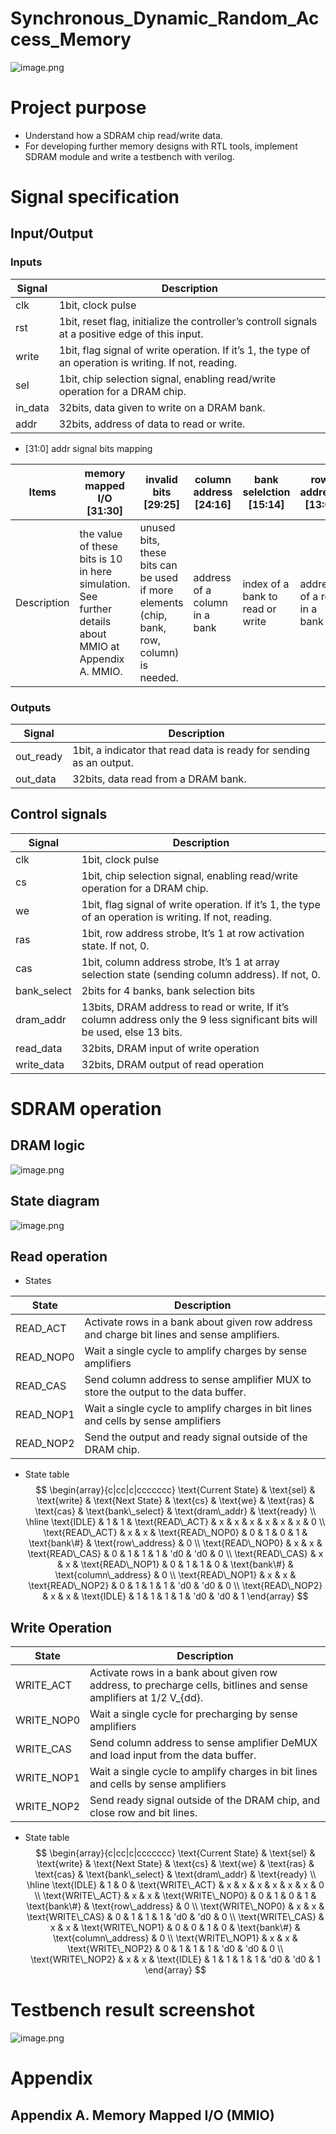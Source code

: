 # Synchronous_Dynamic_Random_Access_Memory

![image.png](attachment:10dcc693-d799-4b45-b939-1eb53c93327d:image.png)

# Project purpose

- Understand how a SDRAM chip read/write data.
- For developing further memory designs with RTL tools, implement SDRAM module and write a testbench with verilog.

# Signal specification

## Input/Output

### Inputs

| Signal | Description |
| --- | --- |
| clk | 1bit, clock pulse |
| rst | 1bit, reset flag, initialize the controller’s controll signals at a positive edge of this input. |
| write | 1bit, flag signal of write operation. If it’s 1, the type of an operation is writing. If not, reading. |
| sel | 1bit, chip selection signal, enabling read/write operation for a DRAM chip. |
| in_data | 32bits, data given to write on a DRAM bank. |
| addr | 32bits, address of data to read or write. |
- [31:0] addr signal bits mapping

| Items | memory mapped I/O [31:30] | invalid bits [29:25] | column address [24:16] | bank selelction [15:14] | row address [13:0] |
| --- | --- | --- | --- | --- | --- |
| Description | the value of these bits is 10 in here simulation. See further details about MMIO at Appendix A. MMIO. | unused bits, these bits can be used if more elements (chip, bank, row, column) is needed. | address of a column in a bank | index of a bank to read or write | address of a row in a bank |

### Outputs

| Signal | Description |
| --- | --- |
| out_ready | 1bit, a indicator that read data is ready for sending as an output. |
| out_data | 32bits, data read from a DRAM bank. |

## Control signals

| Signal | Description |
| --- | --- |
| clk | 1bit, clock pulse |
| cs | 1bit, chip selection signal, enabling read/write operation for a DRAM chip. |
| we | 1bit, flag signal of write operation. If it’s 1, the type of an operation is writing. If not, reading. |
| ras | 1bit, row address strobe, It’s 1 at row activation state. If not, 0. |
| cas | 1bit, column address strobe, It’s 1 at array selection state (sending column address). If not, 0. |
| bank_select | 2bits for 4 banks, bank selection bits |
| dram_addr | 13bits, DRAM address to read or write, If it’s column address only the 9 less significant bits will be used, else 13 bits. |
| read_data | 32bits, DRAM input of write operation |
| write_data | 32bits, DRAM output of read operation |

# SDRAM operation

## DRAM logic

![image.png](attachment:421b519a-7e29-443e-9869-abe70ae15902:image.png)

## State diagram

![image.png](attachment:ca4f43ac-e54e-498c-983e-431cc174a957:image.png)

## Read operation

- States

| State | Description |
| --- | --- |
| READ_ACT | Activate rows in a bank about given row address and charge bit lines and sense amplifiers.  |
| READ_NOP0 | Wait a single cycle to amplify charges by sense amplifiers |
| READ_CAS | Send column address to sense amplifier MUX to store the output to the data buffer. |
| READ_NOP1 | Wait a single cycle to amplify charges in bit lines and cells by sense amplifiers |
| READ_NOP2 | Send the output and ready signal outside of the DRAM chip. |

- State table
$$
\begin{array}{c|cc|c|ccccccc}
    \text{Current State} & \text{sel} & \text{write} & \text{Next State} & \text{cs} & \text{we} & \text{ras} & \text{cas} & \text{bank\_select} & \text{dram\_addr} & \text{ready} \\
    \hline
    \text{IDLE} & 1 & 1 & \text{READ\_ACT} & x & x & x & x & x & x & 0 \\
    \text{READ\_ACT} & x & x & \text{READ\_NOP0} & 0 & 1 & 0 & 1 & \text{bank\#} & \text{row\_address} & 0 \\
    \text{READ\_NOP0} & x & x & \text{READ\_CAS} & 0 & 1 & 1 & 1 & 'd0 & 'd0 & 0 \\
    \text{READ\_CAS} & x & x & \text{READ\_NOP1} & 0 & 1 & 1 & 0 & \text{bank\#} & \text{column\_address} & 0 \\
    \text{READ\_NOP1} & x & x & \text{READ\_NOP2} & 0 & 1 & 1 & 1 & 'd0 & 'd0 & 0 \\
    \text{READ\_NOP2} & x & x & \text{IDLE} & 1 & 1 & 1 & 1 & 'd0 & 'd0 & 1
\end{array}
$$

## Write Operation

| State | Description |
| --- | --- |
| WRITE_ACT | Activate rows in a bank about given row address, to precharge cells, bitlines and sense amplifiers at 1/2 V_{dd}. |
| WRITE_NOP0 | Wait a single cycle for precharging by sense amplifiers |
| WRITE_CAS | Send column address to sense amplifier DeMUX and load input from the data buffer. |
| WRITE_NOP1 | Wait a single cycle to amplify charges in bit lines and cells by sense amplifiers |
| WRITE_NOP2 | Send ready signal outside of the DRAM chip, and close row and bit lines. |

- State table
$$
\begin{array}{c|cc|c|ccccccc}
    \text{Current State} & \text{sel} & \text{write} & \text{Next State} & \text{cs} & \text{we} & \text{ras} & \text{cas} & \text{bank\_select} & \text{dram\_addr} & \text{ready} \\
    \hline
    \text{IDLE} & 1 & 0 & \text{WRITE\_ACT} & x & x & x & x & x & x & 0 \\
    \text{WRITE\_ACT} & x & x & \text{WRITE\_NOP0} & 0 & 1 & 0 & 1 & \text{bank\#} & \text{row\_address} & 0 \\
    \text{WRITE\_NOP0} & x & x & \text{WRITE\_CAS} & 0 & 1 & 1 & 1 & 'd0 & 'd0 & 0 \\
    \text{WRITE\_CAS} & x & x & \text{WRITE\_NOP1} & 0 & 0 & 1 & 0 & \text{bank\#} & \text{column\_address} & 0 \\
    \text{WRITE\_NOP1} & x & x & \text{WRITE\_NOP2} & 0 & 1 & 1 & 1 & 'd0 & 'd0 & 0 \\
    \text{WRITE\_NOP2} & x & x & \text{IDLE} & 1 & 1 & 1 & 1 & 'd0 & 'd0 & 1
\end{array}
$$

# Testbench result screenshot

![image.png](attachment:ce354e6e-3183-41af-9a47-9c6c61a68e56:image.png)

# Appendix

## Appendix A. Memory Mapped I/O (MMIO)
